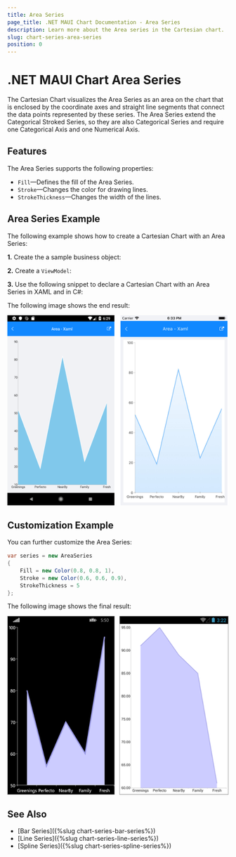 ```yaml
---
title: Area Series
page_title: .NET MAUI Chart Documentation - Area Series
description: Learn more about the Area series in the Cartesian chart.
slug: chart-series-area-series
position: 0
---
```


# .NET MAUI Chart Area Series

The Cartesian Chart visualizes the Area Series as an area on the chart that is enclosed by the coordinate axes and straight line segments that connect the data points represented by these series. The Area Series extend the Categorical Stroked Series, so they are also Categorical Series and require one Categorical Axis and one Numerical Axis.

## Features

The Area Series supports the following properties:

- `Fill`&mdash;Defines the fill of the Area Series.
- `Stroke`&mdash;Changes the color for drawing lines.
- `StrokeThickness`&mdash;Changes the width of the lines.

## Area Series Example

The following example shows how to create a Cartesian Chart with an Area Series:

**1.** Create the a sample business object:

<snippet id='categorical-data-model' />

**2.** Create a `ViewModel`:

<snippet id='chart-series-categorical-view-model' />

**3.** Use the following snippet to declare a Cartesian Chart with an Area Series in XAML and in C#:

<snippet id='chart-series-area-xaml' />

The following image shows the end result:

![Basic AreaSeries](images/cartesian-area-series-basic-example.png)

## Customization Example

You can further customize the Area Series:

```C#
var series = new AreaSeries
{
	Fill = new Color(0.8, 0.8, 1),
	Stroke = new Color(0.6, 0.6, 0.9),
	StrokeThickness = 5
};
```


The following image shows the final result:

![Customized AreaSeries](images/cartesian-area-series-customization-example.png)

## See Also

- [Bar Series]({%slug chart-series-bar-series%})
- [Line Series]({%slug chart-series-line-series%})
- [Spline Series]({%slug chart-series-spline-series%})
